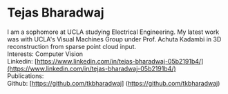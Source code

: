 # Tejas Bharadwaj <br>

I am a sophomore at UCLA studying Electrical Engineering. My latest work was with UCLA's Visual Machines Group under Prof. Achuta Kadambi in 3D reconstruction from sparse point cloud input. <br>
Interests: Computer Vision <br>
Linkedin: [https://www.linkedin.com/in/tejas-bharadwaj-05b2191b4/](https://www.linkedin.com/in/tejas-bharadwaj-05b2191b4/) <br>
Publications: <br>
Github: [https://github.com/tkbharadwaj] (https://github.com/tkbharadwaj)
